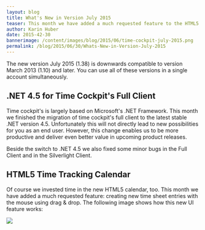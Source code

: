```yaml
---
layout: blog
title: What's New in Version July 2015
teaser: This month we have added a much requested feature to the HTML5 time tracking calendar: creating new time sheet entries with drag & drop.
author: Karin Huber
date: 2015-42-30
bannerimage: /content/images/blog/2015/06/time-cockpit-july-2015.png
permalink: /blog/2015/06/30/Whats-New-in-Version-July-2015
---
```


<p xmlns="http://www.w3.org/1999/xhtml">The new version July 2015 (1.38) is downwards compatible to version March 2013 (1.10) and later. You can use all of these versions in a single account simultaneously.</p><h2 xmlns="http://www.w3.org/1999/xhtml">.NET 4.5 for Time Cockpit's Full Client</h2><p xmlns="http://www.w3.org/1999/xhtml">Time cockpit's is largely based on Microsoft's .NET Framework. This month we finished the migration of time cockpit's full client to the latest stable .NET version 4.5. Unfortunately this will not directly lead to new possibilities for you as an end user. However, this change enables us to be more productive and deliver even better value in upcoming product releases.</p><p xmlns="http://www.w3.org/1999/xhtml">Beside the switch to .NET 4.5 we also fixed some minor bugs in the Full Client and in the Silverlight Client.</p><h2 xmlns="http://www.w3.org/1999/xhtml">HTML5 Time Tracking Calendar</h2><p xmlns="http://www.w3.org/1999/xhtml">Of course we invested time in the new HTML5 calendar, too. This month we have added a much requested feature: creating new time sheet entries with the mouse using drag &amp; drop. The following image shows how this new UI feature works:</p><p xmlns="http://www.w3.org/1999/xhtml">
  <img src="{{site.baseurl}}/content/images/blog/2015/07/draw-time-sheet-entry-with-mouse.gif" />
</p>